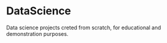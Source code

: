 # DataScience
Data science projects creted from scratch, for educational and demonstration purposes.
